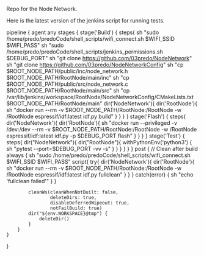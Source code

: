 Repo for the Node Network.

Here is the latest version of the jenkins script for running tests.

pipeline {
    agent any
    stages {
        stage('Build') {
            steps{
                sh "sudo /home/predo/predoCode/shell_scripts/wifi_connect.sh  $WIFI_SSID $WIFI_PASS"
                sh "sudo /home/predo/predoCode/shell_scripts/jenkins_permissions.sh $DEBUG_PORT"
                sh "git clone https://github.com/03predo/NodeNetwork"
                sh "git clone https://github.com/03predo/NodeNetworkConfig"
                sh "cp $ROOT_NODE_PATH/public/inc/node_network.h  $ROOT_NODE_PATH/RootNode/main/inc"
                sh "cp $ROOT_NODE_PATH/public/src/node_network.c  $ROOT_NODE_PATH/RootNode/main/src"
                sh "cp /var/lib/jenkins/workspace/RootNode/NodeNetworkConfig/CMakeLists.txt $ROOT_NODE_PATH/RootNode/main"
                dir('NodeNetwork'){
                    dir('RootNode'){
                        sh "docker run --rm -v $ROOT_NODE_PATH/RootNode:/RootNode -w /RootNode espressif/idf:latest idf.py build"
                    }
                }
            }
        }
        stage('Flash') {
            steps{
                dir('NodeNetwork'){
                    dir('RootNode'){
                         sh "docker run --privileged -v /dev:/dev --rm -v $ROOT_NODE_PATH/RootNode:/RootNode -w /RootNode espressif/idf:latest idf.py -p $DEBUG_PORT flash"
                    }
                }
            }
        }
        stage('Test') {
            steps{
                dir("NodeNetwork"){
                    dir("RootNode"){
                        withPythonEnv('python3') {
                            sh "pytest --port=$DEBUG_PORT -vv -s"
                        }
                    }
                }
            }
        }
    }
    post {
        // Clean after build
        always {
            sh "sudo /home/predo/predoCode/shell_scripts/wifi_connect.sh  $WIFI_SSID $WIFI_PASS"
            script{
                try{
                    dir('NodeNetwork'){
                        dir('RootNode'){
                            sh "docker run --rm -v $ROOT_NODE_PATH/RootNode:/RootNode -w /RootNode espressif/idf:latest idf.py fullclean"
                        }
                    }
                } catch(error) {
                    sh "echo 'fullclean failed'"
                }
            }
            
            cleanWs(cleanWhenNotBuilt: false,
                    deleteDirs: true,
                    disableDeferredWipeout: true,
                    notFailBuild: true)
            dir("${env.WORKSPACE}@tmp") {
                deleteDir()
            }
        }
    }
}
